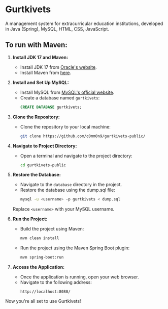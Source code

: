 # Gurtkivets
A management system for extracurricular education institutions, developed in Java (Spring), MySQL, HTML, CSS, JavaScript.

## To run with Maven:

1. **Install JDK 17 and Maven:**
   - Install JDK 17 from [Oracle's website](https://www.oracle.com/cis/java/technologies/downloads/#java17).
   - Install Maven from [here](https://maven.apache.org/download.cgi).

2. **Install and Set Up MySQL:**
   - Install MySQL from [MySQL's official website](https://dev.mysql.com/downloads/).
   - Create a database named `gurtkivets`:
     ```sql
     CREATE DATABASE gurtkivets;
     ```

3. **Clone the Repository:**
   - Clone the repository to your local machine:
     ```bash
     git clone https://github.com/c0mm0n9/gurtkivets-public/
     ```

4. **Navigate to Project Directory:**
   - Open a terminal and navigate to the project directory:
     ```bash
     cd gurtkivets-public
     ```

5. **Restore the Database:**
   - Navigate to the `database` directory in the project.
   - Restore the database using the dump.sql file:
     ```bash
     mysql -u <username> -p gurtkivets < dump.sql
     ```
   Replace `<username>` with your MySQL username.

6. **Run the Project:**
   - Build the project using Maven:
     ```bash
     mvn clean install
     ```
   - Run the project using the Maven Spring Boot plugin:
     ```bash
     mvn spring-boot:run
     ```

7. **Access the Application:**
   - Once the application is running, open your web browser.
   - Navigate to the following address:
     ```
     http://localhost:8080/
     ```

Now you're all set to use Gurtkivets!
